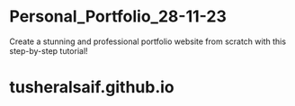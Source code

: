 # Personal_Portfolio_28-11-23
Create a stunning and professional portfolio website from scratch with this step-by-step tutorial!
# tusheralsaif.github.io
